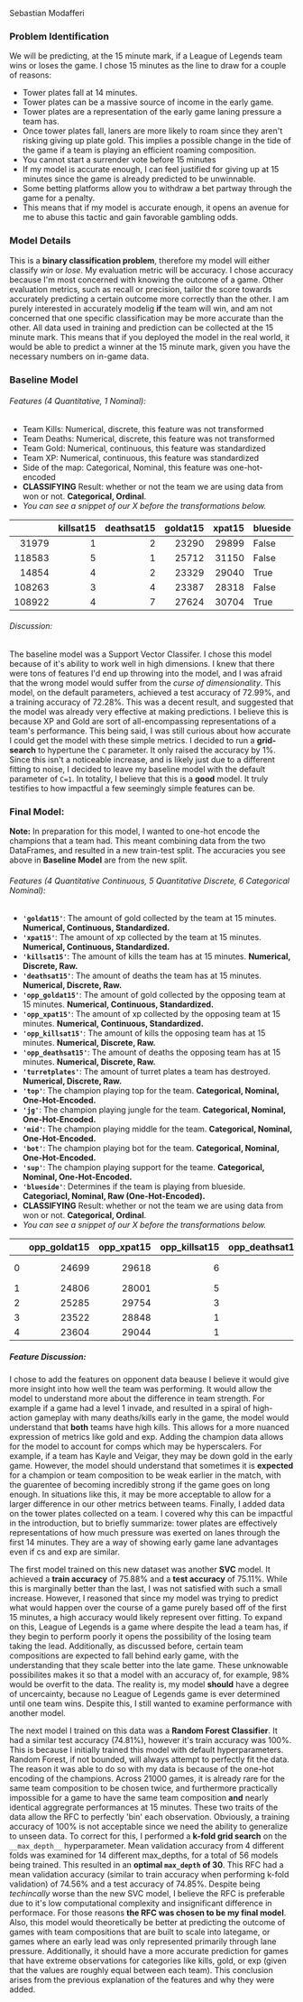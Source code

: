 Sebastian Modafferi

### Problem Identification
We will be predicting, at the 15 minute mark, if a League of Legends team wins or loses the game. I chose 15 minutes as the line to draw for a couple of reasons:
 - Tower plates fall at 14 minutes.
  - Tower plates can be a massive source of income in the early game.
  - Tower plates are a representation of the early game laning pressure a team has.
  - Once tower plates fall, laners are more likely to roam since they aren't risking giving up plate gold. This implies a possible change in the tide of the game if a team is playing an efficient roaming composition.
 - You cannot start a surrender vote before 15 minutes
  - If my model is accurate enough, I can feel justified for giving up at 15 minutes since the game is already predicted to be unwinnable. 
 - Some betting platforms allow you to withdraw a bet partway through the game for a penalty.
  - This means that if my model is accurate enough, it opens an avenue for me to abuse this tactic and gain favorable gambling odds. 


### Model Details
This is a __binary classification problem__, therefore my model will either classify _win_ or _lose_. My evaluation metric will be accuracy. I chose accuracy because I'm most concerned with knowing the outcome of a game. Other evaluation metrics, such as recall or precision, tailor the score towards accurately predicting a certain outcome more correctly than the other. I am purely interested in accurately modelig __if__ the team will win, and am not concerned that one specific classification may be more accurate than the other. All data used in training and prediction can be collected at the 15 minute mark. This means that if you deployed the model in the real world, it would be able to predict a winner at the 15 minute mark, given you have the necessary numbers on in-game data.

### Baseline Model
###### Features (4 Quantitative, 1 Nominal):
 - Team Kills: Numerical, discrete, this feature was not transformed
 - Team Deaths: Numerical, discrete, this feature was not transformed
 - Team Gold: Numerical, continuous, this feature was standardized
 - Team XP: Numerical, continuous, this feature was standardized
 - Side of the map: Categorical, Nominal, this feature was one-hot-encoded
 - __CLASSIFYING__ Result: whether or not the team we are using data from won or not. __Categorical, Ordinal__.
 - _You can see a snippet of our _X_ before the transformations below._

|        |   killsat15 |   deathsat15 |   goldat15 |   xpat15 | blueside   |
|-------:|------------:|-------------:|-----------:|---------:|:-----------|
|  31979 |           1 |            2 |      23290 |    29899 | False      |
| 118583 |           5 |            1 |      25712 |    31150 | False      |
|  14854 |           4 |            2 |      23329 |    29040 | True       |
| 108263 |           3 |            4 |      23387 |    28318 | False      |
| 108922 |           4 |            7 |      27624 |    30704 | True       |


###### Discussion:
The baseline model was a Support Vector Classifer. I chose this model because of it's ability to work well in high dimensions. I knew that there were tons of features I'd end up throwing into the model, and I was afraid that the wrong model would suffer from the _curse of dimensionality_.  This model, on the default parameters, achieved a test accuracy of 72.99%, and a training accuracy of 72.28%. This was a decent result, and suggested that the model was already very effective at making predictions. I believe this is because XP and Gold are sort of all-encompassing representations of a team's performance. This being said, I was still curious about how accurate I could get the model with these simple metrics. I decided to run a __grid-search__ to hypertune the `C` parameter. It only raised the accuracy by 1%. Since this isn't a noticeable increase, and is likely just due to a different fitting to noise, I decided to leave my baseline model with the default parameter of `C=1`. In totality, I believe that this is a __good__ model. It truly testifies to how impactful a few seemingly simple features can be.

### Final Model:

__Note:__ In preparation for this model, I wanted to one-hot encode the champions that a team had. This meant combining data from the two DataFrames, and resulted in a new train-test split. The accuracies you see above in __Baseline Model__ are from the new split.

###### Features (4 Quantitative Continuous, 5 Quantitative Discrete, 6 Categorical Nominal):
 - __`'goldat15'`__: The amount of gold collected by the team at 15 minutes. __Numerical, Continuous, Standardized.__
 - __`'xpat15'`__: The amount of xp collected by the team at 15 minutes. __Numerical, Continuous, Standardized.__
 - __`'killsat15'`__: The amount of kills the team has at 15 minutes. __Numerical, Discrete, Raw.__
 - __`'deathsat15'`__: The amount of deaths the team has at 15 minutes. __Numerical, Discrete, Raw.__
 - __`'opp_goldat15'`__: The amount of gold collected by the opposing team at 15 minutes. __Numerical, Continuous, Standardized.__
 - __`'opp_xpat15'`__: The amount of xp collected by the opposing team at 15 minutes. __Numerical, Continuous, Standardized.__
 - __`'opp_killsat15'`__: The amount of kills the opposing team has at 15 minutes. __Numerical, Discrete, Raw.__
 - __`'opp_deathsat15'`__: The amount of deaths the opposing team has at 15 minutes. __Numerical, Discrete, Raw.__
 - __`'turretplates'`__: The amount of turret plates a team has destroyed. __Numerical, Discrete, Raw.__
 - __`'top'`__: The champion playing top for the team. __Categorical, Nominal, One-Hot-Encoded.__
 - __`'jg'`__: The champion playing jungle for the team. __Categorical, Nominal, One-Hot-Encoded.__
 - __`'mid'`__: The champion playing middle for the team. __Categorical, Nominal, One-Hot-Encoded.__
 - __`'bot'`__: The champion playing bot for the team. __Categorical, Nominal, One-Hot-Encoded.__
 - __`'sup'`__: The champion playing support for the teame. __Categorical, Nominal, One-Hot-Encoded.__
 - __`'blueside'`__: Determines if the team is playing from blueside. __Categoriacl, Nominal, Raw (One-Hot-Encoded).__
 - __CLASSIFYING__ Result: whether or not the team we are using data from won or not. __Categorical, Ordinal__.
 - _You can see a snippet of our _X_ before the transformations below._

|    |   opp_goldat15 |   opp_xpat15 |   opp_killsat15 |   opp_deathsat15 | top       | jg       | mid      | bot      | sup     |   goldat15 |   xpat15 |   killsat15 |   deathsat15 | blueside   |   turretplates |
|---:|---------------:|-------------:|----------------:|-----------------:|:----------|:---------|:---------|:---------|:--------|-----------:|---------:|------------:|-------------:|:-----------|---------------:|
|  0 |          24699 |        29618 |               6 |                5 | Renekton  | Xin Zhao | LeBlanc  | Samira   | Leona   |      24806 |    28001 |           5 |            6 | True       |              5 |
|  1 |          24806 |        28001 |               5 |                6 | Gragas    | Viego    | Viktor   | Jinx     | Alistar |      24699 |    29618 |           6 |            5 | False      |              0 |
|  2 |          25285 |        29754 |               3 |                1 | Gragas    | Lee Sin  | Orianna  | Jhin     | Rakan   |      23522 |    28848 |           1 |            3 | True       |              2 |
|  3 |          23522 |        28848 |               1 |                3 | Gangplank | Nidalee  | Renekton | Syndra   | Leona   |      25285 |    29754 |           3 |            1 | False      |              3 |
|  4 |          23604 |        29044 |               1 |                3 | Renekton  | Talon    | Zoe      | Aphelios | Yuumi   |      24795 |    31342 |           3 |            1 | True       |              1 |

##### Feature Discussion:

I chose to add the features on opponent data beause I believe it would give more insight into how well the team was performing. It would allow the model to understand more about the difference in team strength. For example if a game had a level 1 invade, and resulted in a spiral of high-action gameplay with many deaths/kills early in the game, the model would understand that __both__ teams have high kills. This allows for a more nuanced expression of metrics like gold and exp. Adding the champion data allows for the model to account for comps which may be hyperscalers. For example, if a team has Kayle and Veigar, they may be down gold in the early game. However, the model should understand that sometimes it is __expected__ for a champion or team composition to be weak earlier in the match, with the guarentee of becoming incredibly strong if the game goes on long enough. In situations like this, it may be more acceptable to allow for a larger difference in our other metrics between teams. Finally, I added data on the tower plates collected on a team. I covered why this can be impactful in the introduction, but to briefly summarize: tower plates are effectively representations of how much pressure was exerted on lanes through the first 14 minutes. They are a way of showing early game lane advantages even if cs and exp are similar.     

The first model trained on this new dataset was another __SVC__ model. It achieved a __train accuracy__ of 75.88% and a __test accuracy__ of 75.11%. While this is marginally better than the last, I was not satisfied with such a small increase. However, I reasoned that since my model was trying to predict what would happen over the course of a game purely based off of the first 15 minutes, a high accuracy would likely represent over fitting. To expand on this, League of Legends is a game where despite the lead a team has, if they begin to perform poorly it opens the possibility of the losing team taking the lead. Additionally, as discussed before, certain team compositions are expected to fall behind early game, with the understanding that they scale better into the late game. These unknowable possibilites makes it so that a model with an accuracy of, for example, 98% would be overfit to the data. The reality is, my model __should__ have a degree of uncercainty, because no League of Legends game is ever determined until one team wins. Despite this, I still wanted to examine performance with another model.    

The next model I trained on this data was a __Random Forest Classifier__. It had a similar test accuracy (74.81%), however it's train accuracy was 100%. This is because I initially trained this model with default hyperparameters. Random Forest, if not bounded, will always attempt to perfectly fit the data. The reason it was able to do so with my data is because of the one-hot encoding of the champions. Across 21000 games, it is already rare for the same team composition to be chosen twice, and furthermore practically impossible for a game to have the same team composition __and__ nearly identical aggregrate performances at 15 minutes. These two traits of the data allow the RFC to perfectly 'bin' each observation. Obviously, a training accuracy of 100% is not acceptable since we need the ability to generalize to unseen data. To correct for this, I performed a __k-fold grid search__ on the `__max_depth__` hyperparameter. Mean validation accuracy from 4 different folds was examined for 14 different max_depths, for a total of 56 models being trained. This resulted in an __optimal `max_depth` of 30__. This RFC had a mean validation accuracy (similar to train accuracy when performing k-fold validation) of 74.56% and a test accuracy of 74.85%. Despite being _techincally_ worse than the new SVC model, I believe the RFC is preferable due to it's low computational complexity and insignificant difference in performace. For those reasons __the RFC was chosen to be my final model__. Also, this model would theoretically be better at predicting the outcome of games with team compositions that are built to scale into lategame, or games where an early lead was only represented primarily through lane pressure. Additionally, it should have a more accurate prediction for games that have extreme observations for categories like kills, gold, or exp (given that the values are roughly equal between each team). This conclusion arises from the previous explanation of the features and why they were added.    







 
